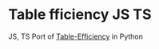 # Table fficiency JS TS
JS, TS Port of [Table-Efficiency](https://github.com/Pomidorka1234/Table-Efficiency) in Python
